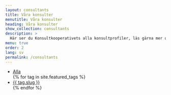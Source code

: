 ```yaml
---
layout: consultants
title: Våra konsulter
menutitle: Våra konsulter
heading: Våra konsulter
show_collection: consultants
description: >
  Här ser du Konsultkooperativets alla konsultprofiler, läs gärna mer om våra erfarna, professionella och kompetenta konsulter. Klicka på de olika kompetenslänkarna för att filtrera listan
menu: true
order: 2
lang: sv
permalink: /consultants
---
```


<ul class="tags">
<li class="tag"><a href="/consultants">Alla</a></li>
{% for tag in site.featured_tags %} <li class="tag"><a href="/tag/{{ tag.slug }}">{{ tag.slug }}</a></li>{% endfor %}
</ul>